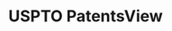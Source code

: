 ---
layout: default
bigquery: https://console.cloud.google.com/bigquery?p=patents-public-data&d=patentsview&page=dataset
citation: Attribution should be given to PatentsView for use, distribution, or derivative
  works.
code: https://github.com/CSSIP-AIR/PatentsView-Code-Snippets/
contributors: USPTO
cost: None
description: 'PatentsView includes US patent data including raw data (summaries, applications,
  pregrant applications), disambugations of inventors and assignees, and inventor
  gender estimates.  Also foreign priority data, # of figures and sheets, and government
  interest statements.'
documentation: https://patentsview.org/query/builder-faqs
last_edit: 04/06/2022, 05:49:50
location: https://patentsview.org/
maintained_by: USPTO
record_creation_timestamp: 12/2/2020 17:20:46
schema_fields:
- latitude
- disamb_assignee_id_20200630
- date
- field_title
- group
- rawassignee_id
- length
- name_first
- county
- disamb_inventor_id_20191008
- level_three
- disamb_inventor_id_20180528
- sequence
- ipc_class
- ipc_version_indicator
- city
- term_grant
- variety
- f371_date
- disamb_assignee_id_20190820
- num_sheets
- rule_47
- title
- disclaimer_date
- sector_title
- attribution_status
- symbol_position
- assignee_id
- disamb_inventor_id_20190820
- latin_name
- subcategory_id
- field_id
- disamb_inventor_id_20170808
- disamb_inventor_id_20171226
- subsection_id
- action_date
- lapse_of_patent
- latlong
- number
- rawinventor_id
- male
- subgroup
- disamb_inventor_id_20190312
- male_flag
- disamb_assignee_id_20200929
- name_last
- category
- group_id
- county_fips
- num
- gi_statement
- country_transformed
- exemplary
- disamb_assignee_id_20181127
- longitude
- application_id
- state
- organization_id
- category_id
- filename
- publication_number
- role
- disamb_inventor_id_20171003
- doctype
- classification_status
- patent_id
- designation
- disamb_inventor_id_20201229
- subclass_id
- rawlocation_id
- f102_date
- kind
- mainclass_id
- country
- organization
- disamb_inventor_id_20200929
- abstract
- num_claims
- rel_id
- disamb_inventor_id_20200331
- location_id
- level_two
- relkind
- disamb_inventor_id_20181127
- term_disclaimer
- disamb_inventor_id_20191231
- disamb_assignee_id_20191008
- disamb_assignee_id_20191231
- subgroup_id
- contract_award_number
- status
- _371_date
- section
- section_id
- subclass
- doc_type
- citation_id
- id
- main_group
- disamb_inventor_id_20200630
- series_code
- disamb_inventor_id_20170307
- deceased
- classification_data_source
- type
- num_figures
- lawyer_id
- applicant_type
- term_extension
- classification_value
- dependent
- fname
- text
- _102_date
- level_one
- state_fips
- disamb_assignee_id_20190312
- name
- withdrawn
- lname
- inventor_id
- disamb_assignee_id_20200331
- uuid
- classification_level
- reldocno
shortname: patentsview
tags:
- disambiguation
- United States
- gender
terms_of_use: Creative Commons Attribution 4.0 International License.
timeframe: 1963-1999
title: USPTO PatentsView
uuid: cf1780b1-e265-4e49-8d1d-83b9cfe0fd9a
---